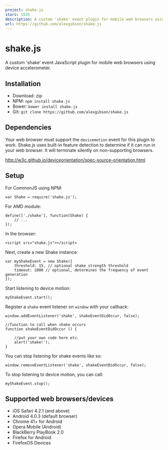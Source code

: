 ```yaml
---
project: shake.js
stars: 1515
description: A custom 'shake' event plugin for mobile web browsers using device accelerometer.
url: https://github.com/alexgibson/shake.js
---
```


shake.js
========

A custom 'shake' event JavaScript plugin for mobile web browsers using device accelerometer.

Installation
------------

-   Download: zip
-   NPM: `npm install shake.js`
-   Bower: `bower install shake.js`
-   Git: `git clone https://github.com/alexgibson/shake.js`

Dependencies
------------

Your web browser must support the `devicemotion` event for this plugin to work. Shake.js uses built-in feature detection to determine if it can run in your web browser. It will terminate silently on non-supporting browsers.

http://w3c.github.io/deviceorientation/spec-source-orientation.html

Setup
-----

For CommonJS using NPM:

```
var Shake = require('shake.js');
```

For AMD module:

```
define(['./shake'], function(Shake) {
    // ...
});
```

In the browser:

```
<script src="shake.js"></script>
```

Next, create a new Shake instance:

```
var myShakeEvent = new Shake({
    threshold: 15, // optional shake strength threshold
    timeout: 1000 // optional, determines the frequency of event generation
});
```

Start listening to device motion:

```
myShakeEvent.start();
```

Register a `shake` event listener on `window` with your callback:

```
window.addEventListener('shake', shakeEventDidOccur, false);

//function to call when shake occurs
function shakeEventDidOccur () {

    //put your own code here etc.
    alert('shake!');
}
```

You can stop listening for shake events like so:

```
window.removeEventListener('shake', shakeEventDidOccur, false);
```

To stop listening to device motion, you can call:

```
myShakeEvent.stop();
```

Supported web browsers/devices
------------------------------

-   iOS Safari 4.2.1 (and above)
-   Android 4.0.3 (default browser)
-   Chrome 41+ for Android
-   Opera Mobile (Android)
-   BlackBerry PlayBook 2.0
-   Firefox for Android
-   FirefoxOS Devices
